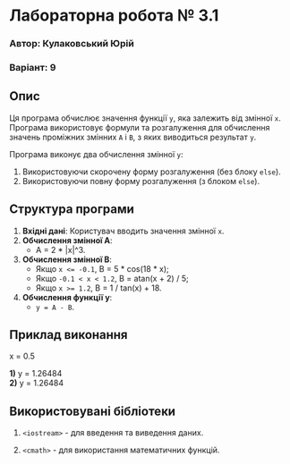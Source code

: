 # Лабораторна робота № 3.1

### Автор: Кулаковський Юрій

### Варіант: 9

## Опис

Ця програма обчислює значення функції `y`, яка залежить від змінної `x`. Програма використовує формули та розгалуження для обчислення значень проміжних змінних `A` і `B`, з яких виводиться результат `y`.

Програма виконує два обчислення змінної `y`:
1. Використовуючи скорочену форму розгалуження (без блоку `else`).
2. Використовуючи повну форму розгалуження (з блоком `else`).

## Структура програми

1. **Вхідні дані**: Користувач вводить значення змінної `x`.
2. **Обчислення змінної A**:
    - A = 2 \* |x|^3.
3. **Обчислення змінної B**:
    - Якщо `x <= -0.1`, B = 5 \* cos(18 \* x);
    - Якщо `-0.1 < x < 1.2`, B = atan(x + 2) / 5;
    - Якщо `x >= 1.2`, B = 1 / tan(x) + 18.
4. **Обчислення функції y**:
    - `y = A - B`.

## Приклад виконання
x = 0.5

**1)** y = 1.26484 <br />
**2)** y = 1.26484

## Використовувані бібліотеки
1) `<iostream>` - для введення та виведення даних.

2) `<cmath>` - для використання математичних функцій.
